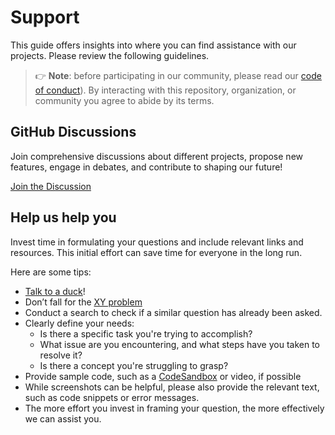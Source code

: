 # Support

This guide offers insights into where you can find assistance with our projects. Please review the following guidelines.

> 👉 **Note**: before participating in our community, please read our [code of conduct](https://github.com/0x6flab/.github/blob/main/CODE_OF_CONDUCT.md)).
> By interacting with this repository, organization, or community you agree to abide by its terms.

## GitHub Discussions

Join comprehensive discussions about different projects, propose new features, engage in debates, and contribute to shaping our future!

[Join the Discussion](https://github.com/orgs/0x6flab/discussions)

## Help us help you

Invest time in formulating your questions and include relevant links and resources. This initial effort can save time for everyone in the long run.

Here are some tips:

- [Talk to a duck](https://rubberduckdebugging.com)!
- Don’t fall for the [XY problem](https://meta.stackexchange.com/questions/66377/what-is-the-xy-problem/66378#66378)
- Conduct a search to check if a similar question has already been asked.
- Clearly define your needs:
  - Is there a specific task you're trying to accomplish?
  - What issue are you encountering, and what steps have you taken to resolve it?
  - Is there a concept you're struggling to grasp?
- Provide sample code, such as a [CodeSandbox](https://codesandbox.io) or video, if possible
- While screenshots can be helpful, please also provide the relevant text, such as code snippets or error messages.
- The more effort you invest in framing your question, the more effectively we can assist you.
